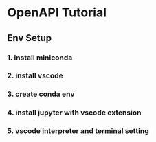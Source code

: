 # OpenAPI Tutorial

## Env Setup
### 1. install miniconda

### 2. install vscode

### 3. create conda env

### 4. install jupyter with vscode extension

### 5. vscode interpreter and terminal setting